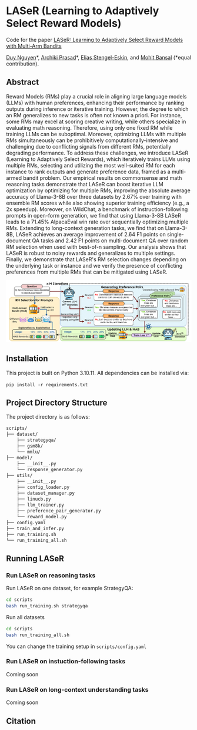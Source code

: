 # LASeR (**L**earning to **A**daptively **Se**lect **R**eward Models)

Code for the paper [LASeR: Learning to Adaptively Select Reward Models with Multi-Arm Bandits]()

[Duy Nguyen](https://duykhuongnguyen.github.io/)\*, [Archiki Prasad](https://archiki.github.io/)\*, [Elias Stengel-Eskin](https://esteng.github.io/), and [Mohit Bansal](https://www.cs.unc.edu/~mbansal/) (\*equal contribution).

## Abstract
Reward Models (RMs) play a crucial role in aligning large language models (LLMs) with human preferences, enhancing their performance by ranking outputs during inference or iterative training. However, the degree to which an RM generalizes to new tasks is often not known a priori. For instance, some RMs may excel at scoring creative writing, while others specialize in evaluating math reasoning. Therefore, using only one fixed RM while training LLMs can be suboptimal. Moreover, optimizing LLMs with multiple RMs simultaneously can be prohibitively computationally-intensive and challenging due to conflicting signals from different RMs, potentially degrading performance. To address these challenges, we introduce LASeR (Learning to Adaptively Select Rewards), which iteratively trains LLMs using multiple RMs, selecting and utilizing the most well-suited RM for each instance to rank outputs and generate preference data, framed as a multi-armed bandit problem. Our empirical results on commonsense and math reasoning tasks demonstrate that LASeR can boost iterative LLM optimization by optimizing for multiple RMs, improving the absolute average accuracy of Llama-3-8B over three datasets by 2.67% over training with ensemble RM scores while also showing superior training efficiency (e.g., a 2x speedup). Moreover, on WildChat, a benchmark of instruction-following prompts in open-form generation, we find that using Llama-3-8B LASeR leads to a 71.45% AlpacaEval win rate over sequentially optimizing multiple RMs. Extending to long-context generation tasks, we find that on Llama-3-8B, LASeR achieves an average improvement of 2.64 F1 points on single-document QA tasks and 2.42 F1 points on multi-document QA over random RM selection when used with best-of-n sampling. Our analysis shows that LASeR is robust to noisy rewards and generalizes to multiple settings. Finally, we demonstrate that LASeR's RM selection changes depending on the underlying task or instance and we verify the presence of conflicting preferences from multiple RMs that can be mitigated using LASeR.

![image](assets/bandit_overall.png)


## Installation
This project is built on Python 3.10.11. All dependencies can be installed via:

`pip install -r requirements.txt`

## Project Directory Structure
The project directory is as follows:

```
scripts/
├── dataset/
    ├── strategyqa/
    ├── gsm8k/
    └── mmlu/
├── model/
    ├── __init__.py
    └── response_generator.py
├── utils/
    ├── __init__.py
    ├── config_loader.py
    ├── dataset_manager.py
    ├── linucb.py
    ├── llm_trainer.py
    ├── preference_pair_generator.py
    └── reward_model.py
├── config.yaml
├── train_and_infer.py
├── run_training.sh
└── run_training_all.sh
```

## Running LASeR

### Run LASeR on reasoning tasks
Run LASeR on one dataset, for example StrategyQA:

```bash 
cd scripts
bash run_training.sh strategyqa
```

Run all datasets 
```bash
cd scripts
bash run_training_all.sh
```

You can change the training setup in ```scripts/config.yaml```

### Run LASeR on instuction-following tasks
Coming soon

### Run LASeR on long-context understanding tasks
Coming soon

## Citation
```

```